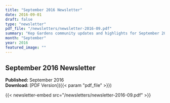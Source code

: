 ```yaml
---
title: "September 2016 Newsletter"
date: 2016-09-01
draft: false
type: "newsletter"
pdf_file: "/newsletters/newsletter-2016-09.pdf"
summary: "Kep Gardens community updates and highlights for September 2016"
month: "September"
year: 2016
featured_image: ""
---
```


## September 2016 Newsletter

**Published:** September 2016  
**Download:** [PDF Version]({{< param "pdf_file" >}})

{{< newsletter-embed src="/newsletters/newsletter-2016-09.pdf" >}}
